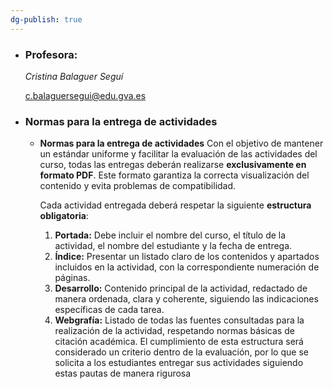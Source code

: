 ```yaml
---
dg-publish: true
---
```


 - ### Profesora:
    
    _Cristina Balaguer Seguí_
    
    c.balaguersegui@edu.gva.es

- ### Normas para la entrega de actividades
    - **Normas para la entrega de actividades**
        Con el objetivo de mantener un estándar uniforme y facilitar la evaluación de las actividades del curso, todas las entregas deberán realizarse **exclusivamente en formato PDF**. Este formato garantiza la correcta visualización del contenido y evita problemas de compatibilidad.
        
        Cada actividad entregada deberá respetar la siguiente **estructura obligatoria**:
        1. **Portada:** Debe incluir el nombre del curso, el título de la actividad, el nombre del estudiante y la fecha de entrega.
        2. **Índice:** Presentar un listado claro de los contenidos y apartados incluidos en la actividad, con la correspondiente numeración de páginas.
        3. **Desarrollo:** Contenido principal de la actividad, redactado de manera ordenada, clara y coherente, siguiendo las indicaciones específicas de cada tarea.
        4. **Webgrafía:** Listado de todas las fuentes consultadas para la realización de la actividad, respetando normas básicas de citación académica.
El cumplimiento de esta estructura será considerado un criterio dentro de la evaluación, por lo que se solicita a los estudiantes entregar sus actividades siguiendo estas pautas de manera rigurosa
